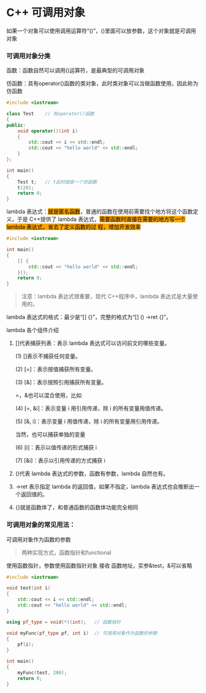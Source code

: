 # C++ 可调用对象

如果一个对象可以使用调用运算符“()”，()里面可以放参数，这个对象就是可调用对象



### 可调用对象分类

函数：函数自然可以调用()运算符，是最典型的可调用对象



仿函数：具有operator()函数的类对象，此时类对象可以当做函数使用，因此称为仿函数

```cpp
#include <iostream>

class Test    // 有operator()函数
{
public:
    void operator()(int i)
    {
        std::cout << i << std::endl;
        std::cout << "hello world" << std::endl;
    }
};

int main() 
{
    Test t;   // t此时就是一个仿函数
    t(20);
    return 0;
}
```



lambda 表达式：<mark style="background-color:orange;">就是匿名函数</mark>，普通的函数在使用前需要找个地方将这个函数定义，于是 C++提供了 lambda 表达式，<mark style="background-color:orange;">需要函数时直接在需要的地方写一个 lambda 表达式，省去了定义函数的过 程，增加开发效率</mark>

```cpp
#include <iostream>

int main() 
{
    [] {
        std::cout << "hello world" << std::endl;
    }();
    return 0;
}
```

> 注意：lambda 表达式很重要，现代 C++程序中，lambda 表达式是大量使用的。&#x20;



lambda 表达式的格式：最少是“\[] {}”，完整的格式为“\[] () ->ret {}”。&#x20;

lambda 各个组件介绍

1.  \[]代表捕获列表：表示 lambda 表达式可以访问前文的哪些变量。&#x20;

    (1) \[]表示不捕获任何变量。&#x20;

    (2) \[=]：表示按值捕获所有变量。&#x20;

    (3) \[&]：表示按照引用捕获所有变量。&#x20;

    \=，&也可以混合使用，比如&#x20;

    (4) \[=, \&i]：表示变量 i 用引用传递，除 i 的所有变量用值传递。&#x20;

    (5) \[&, i]：表示变量 i 用值传递，除 i 的所有变量用引用传递。&#x20;

    当然，也可以捕获单独的变量&#x20;

    (6) \[i]：表示以值传递的形式捕获 i&#x20;

    (7) \[\&i]：表示以引用传递的方式捕获 i
2. ()代表 lambda 表达式的参数，函数有参数，lambda 自然也有。
3. \->ret 表示指定 lambda 的返回值，如果不指定，lambda 表达式也会推断出一个返回值的。
4. {}就是函数体了，和普通函数的函数体功能完全相同



### 可调用对象的常见用法：

可调用对象作为函数的参数

> 两种实现方式，函数指针和functional

使用函数指针，参数使用函数指针对象 接收 函数地址，实参\&test，&可以省略

```cpp
#include <iostream>

void test(int i)
{   
    std::cout << i << std::endl;
    std::cout << "hello world" << std::endl;
}

using pf_type = void(*)(int);   // 函数指针

void myFunc(pf_type pf, int i)  // 可调用对象作为函数的参数
{
    pf(i);
}

int main() 
{
    myFunc(test, 200);
    return 0;
}
```



